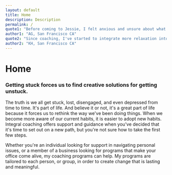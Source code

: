 ```yaml
---
layout: default
title: Home
description: Description
permalink: /
quote1: "Before coming to Jessie, I felt anxious and unsure about what I wanted in my life. I've been seeing Jessie for almost a year now, and I have much more clarity and understanding of who I am. This has led to greater confidence and success in my professional and personal life. I cannot recommend her highly enough as a coach."
author1: "AG, San Francisco CA"
quote2: "Since coaching, I've started to integrate more relaxation into my full life - little moments of mindfulness and meditation interspersed throughout the day. Overall I've felt much more focused and calm in the quest to achieve my goals. My work, friendships, and health have all been positively impacted by Jessie's reflective, inspirational and encouraging presence."
author2: "KH, San Francisco CA"
---
```


# Home

### Getting stuck forces us to find creative solutions for getting unstuck.

The truth is we all get stuck, lost, disengaged, and even depressed from time to time. It's part of life. And believe it or not, it's a great part of life because it forces us to rethink the way we've been doing things. When we become more aware of our current habits, it is easier to adopt new habits. Integral coaching offers support and guidance when you've decided that it's time to set out on a new path, but you're not sure how to take the first few steps. 

Whether you're an individual looking for support in navigating personal issues, or a member of a business looking for programs that make your office come alive, my coaching programs can help. My programs are tailored to each person, or group, in order to create change that is lasting and meaningful. 
